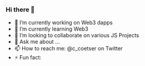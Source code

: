 ### Hi there 👋


- 🔭 I’m currently working on Web3 dapps
- 🌱 I’m currently learning Web3
- 👯 I’m looking to collaborate on various JS Projects
- 💬 Ask me about ...
- 📫 How to reach me: @c_coetser on Twitter
- ⚡ Fun fact: 
